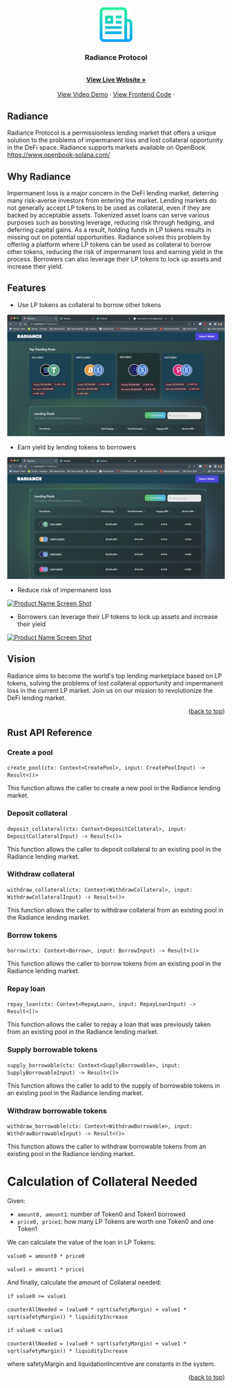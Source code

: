 <!-- Improved compatibility of back to top link: See: https://github.com/othneildrew/Best-README-Template/pull/73 -->
<a name="readme-top"></a>
<!--
*** Thanks for checking out the Best-README-Template. If you have a suggestion
*** that would make this better, please fork the repo and create a pull request
*** or simply open an issue with the tag "enhancement".
*** Don't forget to give the project a star!
*** Thanks again! Now go create something AMAZING! :D
-->




<!-- PROJECT LOGO -->
<br />
<div align="center">
  <a href="https://github.com/othneildrew/Best-README-Template">
    <img src="images/logo.png" alt="Logo" width="80" height="80">
  </a>

  <h3 align="center">Radiance Protocol</h3>

  <p align="center">
    <br />
    <a href="https://radaince-protocol.web.app/#/pools"><strong>View Live Website »</strong></a>
    <br />
    <br />
    <a href="https://youtu.be/-IDu9lG-wZM">View Video Demo</a>
    ·
    <a href="https://github.com/avour/radiance-frontend">View Frontend Code</a>
    ·
  </p>
</div>




<!-- ABOUT THE PROJECT -->
## Radiance

Radiance Protocol is a permissionless lending market that offers a unique solution to the problems of impermanent loss and lost collateral opportunity in the DeFi space. Radiance supports markets available on OpenBook https://www.openbook-solana.com/

## Why Radiance 

Impermanent loss is a major concern in the DeFi lending market, deterring many risk-averse investors from entering the market.
Lending markets do not generally accept LP tokens to be used as collateral, even if they are backed by acceptable assets. Tokenized asset loans can serve various purposes such as boosting leverage, reducing risk through hedging, and deferring capital gains. As a result, holding funds in LP tokens results in missing out on potential opportunities.
Radiance solves this problem by offering a platform where LP tokens can be used as collateral to borrow other tokens, reducing the risk of impermanent loss and earning yield in the process. Borrowers can also leverage their LP tokens to lock up assets and increase their yield.

## Features 

- Use LP tokens as collateral to borrow other tokens 

[![Product Name Screen Shot][screenshot1]](https://example.com)


- Earn yield by lending tokens to borrowers 

[![Product Name Screen Shot][screenshot3]](https://example.com)


- Reduce risk of impermanent loss 

[![Product Name Screen Shot][screenshot4]](https://example.com)


- Borrowers can leverage their LP tokens to lock up assets and increase their yield 

[![Product Name Screen Shot][screenshot5]](https://example.com)

## Vision 

Radiance aims to become the world's top lending marketplace based on LP tokens, solving the problems of lost collateral opportunity and impermanent loss in the current LP market. Join us on our mission to revolutionize the DeFi lending market.



<p align="right">(<a href="#readme-top">back to top</a>)</p>

## Rust API Reference

### Create a pool
`create_pool(ctx: Context<CreatePool>, input: CreatePoolInput) -> Result<()>`

This function allows the caller to create a new pool in the Radiance lending market.

### Deposit collateral
`deposit_collateral(ctx: Context<DepositCollateral>, input: DepositCollateralInput) -> Result<()>`

This function allows the caller to deposit collateral to an existing pool in the Radiance lending market.

### Withdraw collateral
`withdraw_collateral(ctx: Context<WithdrawCollateral>, input: WithdrawCollateralInput) -> Result<()>`

This function allows the caller to withdraw collateral from an existing pool in the Radiance lending market.

### Borrow tokens
`borrow(ctx: Context<Borrow>, input: BorrowInput) -> Result<()>`

This function allows the caller to borrow tokens from an existing pool in the Radiance lending market.

### Repay loan
`repay_loan(ctx: Context<RepayLoan>, input: RepayLoanInput) -> Result<()>`

This function allows the caller to repay a loan that was previously taken from an existing pool in the Radiance lending market.

### Supply borrowable tokens
`supply_borrowable(ctx: Context<SupplyBorrowable>, input: SupplyBorrowableInput) -> Result<()>`

This function allows the caller to add to the supply of borrowable tokens in an existing pool in the Radiance lending market.

### Withdraw borrowable tokens
`withdraw_borrowable(ctx: Context<WithdrawBorrowable>, input: WithdrawBorrowableInput) -> Result<()>`

This function allows the caller to withdraw borrowable tokens from an existing pool in the Radiance lending market.


# Calculation of Collateral Needed

Given:
- `amount0, amount1`: number of Token0 and Token1 borrowed
- `price0, price1`: how many LP Tokens are worth one Token0 and one Token1

We can calculate the value of the loan in LP Tokens:

`value0 = amount0 * price0`

`value1 = amount1 * price1`

And finally, calculate the amount of Collateral needed:

`if value0 >= value1`

`counterAllNeeded = (value0 * sqrt(safetyMargin) + value1 * sqrt(safetyMargin)) * liquidityIncrease`

`if value0 < value1`

`counterAllNeeded = (value0 * sqrt(safetyMargin) + value1 * sqrt(safetyMargin)) * liquidityIncrease`

where safetyMargin and liquidationIncentive are constants in the system.


<p align="right">(<a href="#readme-top">back to top</a>)</p>


<!-- MARKDOWN LINKS & IMAGES -->
<!-- https://www.markdownguide.org/basic-syntax/#reference-style-links -->
[contributors-shield]: https://img.shields.io/github/contributors/othneildrew/Best-README-Template.svg?style=for-the-badge
[contributors-url]: https://github.com/othneildrew/Best-README-Template/graphs/contributors
[forks-shield]: https://img.shields.io/github/forks/othneildrew/Best-README-Template.svg?style=for-the-badge
[forks-url]: https://github.com/othneildrew/Best-README-Template/network/members
[stars-shield]: https://img.shields.io/github/stars/othneildrew/Best-README-Template.svg?style=for-the-badge
[stars-url]: https://github.com/othneildrew/Best-README-Template/stargazers
[issues-shield]: https://img.shields.io/github/issues/othneildrew/Best-README-Template.svg?style=for-the-badge
[issues-url]: https://github.com/othneildrew/Best-README-Template/issues
[license-shield]: https://img.shields.io/github/license/othneildrew/Best-README-Template.svg?style=for-the-badge
[license-url]: https://github.com/othneildrew/Best-README-Template/blob/master/LICENSE.txt
[linkedin-shield]: https://img.shields.io/badge/-LinkedIn-black.svg?style=for-the-badge&logo=linkedin&colorB=555
[linkedin-url]: https://linkedin.com/in/othneildrew
[product-screenshot]: images/screenshot.png
[screenshot1]: images/screenshot1.png
[screenshot2]: images/screenshot2.png
[screenshot3]: images/screenshot3.png
[screenshot4]: images/screenshot4.png
[screenshot5]: images/screenshot5.png
[screenshot6]: images/screenshot6.png
[Next.js]: https://img.shields.io/badge/next.js-000000?style=for-the-badge&logo=nextdotjs&logoColor=white
[Next-url]: https://nextjs.org/
[React.js]: https://img.shields.io/badge/React-20232A?style=for-the-badge&logo=react&logoColor=61DAFB
[React-url]: https://reactjs.org/
[Vue.js]: https://img.shields.io/badge/Vue.js-35495E?style=for-the-badge&logo=vuedotjs&logoColor=4FC08D
[Vue-url]: https://vuejs.org/
[Angular.io]: https://img.shields.io/badge/Angular-DD0031?style=for-the-badge&logo=angular&logoColor=white
[Angular-url]: https://angular.io/
[Svelte.dev]: https://img.shields.io/badge/Svelte-4A4A55?style=for-the-badge&logo=svelte&logoColor=FF3E00
[Svelte-url]: https://svelte.dev/
[Laravel.com]: https://img.shields.io/badge/Laravel-FF2D20?style=for-the-badge&logo=laravel&logoColor=white
[Laravel-url]: https://laravel.com
[Bootstrap.com]: https://img.shields.io/badge/Bootstrap-563D7C?style=for-the-badge&logo=bootstrap&logoColor=white
[Bootstrap-url]: https://getbootstrap.com
[JQuery.com]: https://img.shields.io/badge/jQuery-0769AD?style=for-the-badge&logo=jquery&logoColor=white
[JQuery-url]: https://jquery.com 
